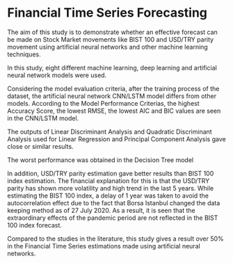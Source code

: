 # Financial Time Series Forecasting
The aim of this study is to demonstrate whether an effective forecast can be made on Stock Market movements like BIST 100 and USD/TRY parity movement using artificial neural networks and other machine learning techniques.

In this study, eight different machine learning, deep learning and artificial neural network models were used.

Considering the model evaluation criteria, after the training process of the dataset, the artificial neural network CNN/LSTM model differs from other models. According to the Model Performance Criterias, the highest Accuracy Score, the lowest RMSE, the lowest AIC and BIC values are seen in the CNN/LSTM model.

The outputs of Linear Discriminant Analysis and Quadratic Discriminant Analysis used for Linear Regression and Principal Component Analysis gave close or similar results.

The worst performance was obtained in the Decision Tree model

In addition, USD/TRY parity estimation gave better results than BIST 100 index estimation. The financial explanation for this is that the USD/TRY parity has shown more volatility and high trend in the last 5 years. While estimating the BIST 100 index, a delay of 1 year was taken to avoid the autocorrelation effect due to the fact that Borsa Istanbul changed the data keeping method as of 27 July 2020. As a result, it is seen that the extraordinary effects of the pandemic period are not reflected in the BIST 100 index forecast.

Compared to the studies in the literature, this study gives a result over 50% in the Financial Time Series estimations made using artificial neural networks.
